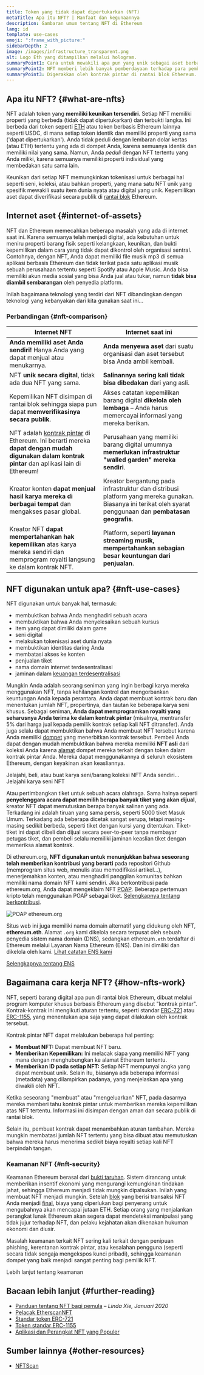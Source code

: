 ```yaml
---
title: Token yang tidak dapat dipertukarkan (NFT)
metaTitle: Apa itu NFT? | Manfaat dan kegunaannya
description: Gambaran umum tentang NFT di Ethereum
lang: id
template: use-cases
emoji: ":frame_with_picture:"
sidebarDepth: 2
image: /images/infrastructure_transparent.png
alt: Logo Eth yang ditampilkan melalui hologram.
summaryPoint1: Cara untuk mewakili apa pun yang unik sebagai aset berbasis Ethereum.
summaryPoint2: NFT memberi lebih banyak pemberdayaan terhadap para pembuat konten daripada sebelumnya.
summaryPoint3: Digerakkan oleh kontrak pintar di rantai blok Ethereum.
---
```


## Apa itu NFT? {#what-are-nfts}

NFT adalah token yang **memiliki keunikan tersendiri**. Setiap NFT memiliki properti yang berbeda (tidak dapat dipertukarkan) dan terbukti langka. Ini berbeda dari token seperti [ETH](/glossary/#ether) atau token berbasis Ethereum lainnya seperti USDC, di mana setiap token identik dan memiliki properti yang sama ('dapat dipertukarkan'). Anda tidak peduli dengan lembaran dolar kertas (atau ETH) tertentu yang ada di dompet Anda, karena semuanya identik dan memiliki nilai yang sama. Namun, Anda _peduli_ dengan NFT tertentu yang Anda miliki, karena semuanya memiliki properti individual yang membedakan satu sama lain.

Keunikan dari setiap NFT memungkinkan tokenisasi untuk berbagai hal seperti seni, koleksi, atau bahkan properti, yang mana satu NFT unik yang spesifik mewakili suatu item dunia nyata atau digital yang unik. Kepemilikan aset dapat diverifikasi secara publik di [rantai blok](/glossary/#blockchain) Ethereum.

<YouTube id="Xdkkux6OxfM" />

## Internet aset {#internet-of-assets}

NFT dan Ethereum memecahkan beberapa masalah yang ada di internet saat ini. Karena semuanya telah menjadi digital, ada kebutuhan untuk meniru properti barang fisik seperti kelangkaan, keunikan, dan bukti kepemilikan dalam cara yang tidak dapat dikontrol oleh organisasi sentral. Contohnya, dengan NFT, Anda dapat memiliki file musik mp3 di semua aplikasi berbasis Ethereum dan tidak terikat pada satu aplikasi musik sebuah perusahaan tertentu seperti Spotify atau Apple Music. Anda bisa memiliki akun media sosial yang bisa Anda jual atau tukar, namun **tidak bisa diambil sembarangan** oleh penyedia platform.

Inilah bagaimana teknologi yang terdiri dari NFT dibandingkan dengan teknologi yang kebanyakan dari kita gunakan saat ini...

### Perbandingan {#nft-comparison}

| Internet NFT                                                                                                                                                                | Internet saat ini                                                                                                                                            |
| --------------------------------------------------------------------------------------------------------------------------------------------------------------------------- | ------------------------------------------------------------------------------------------------------------------------------------------------------------ |
| **Anda memiliki aset Anda sendiri!** Hanya Anda yang dapat menjual atau menukarnya.                                                                                         | **Anda menyewa aset** dari suatu organisasi dan aset tersebut bisa Anda ambil kembali.                                                                       |
| NFT **unik secara digital**, tidak ada dua NFT yang sama.                                                                                                                   | **Salinannya sering kali tidak bisa dibedakan** dari yang asli.                                                                                              |
| Kepemilikan NFT disimpan di rantai blok sehingga siapa pun dapat **memverifikasinya secara publik**.                                                                        | Akses catatan kepemilikan barang digital **dikelola oleh lembaga** – Anda harus memercayai informasi yang mereka berikan.                                    |
| NFT adalah [kontrak pintar](/glossary/#smart-contract) di Ethereum. Ini berarti mereka **dapat dengan mudah digunakan dalam kontrak pintar** dan aplikasi lain di Ethereum! | Perusahaan yang memiliki barang digital umumnya **memerlukan infrastruktur "walled garden" mereka sendiri**.                                                 |
| Kreator konten **dapat menjual hasil karya mereka di berbagai tempat** dan mengakses pasar global.                                                                          | Kreator bergantung pada infrastruktur dan distribusi platform yang mereka gunakan. Biasanya ini terikat oleh syarat penggunaan dan **pembatasan geografis**. |
| Kreator NFT **dapat mempertahankan hak kepemilikan** atas karya mereka sendiri dan memprogram royalti langsung ke dalam kontrak NFT.                                        | Platform, seperti **layanan streaming musik, mempertahankan sebagian besar keuntungan dari penjualan**.                                                      |

## NFT digunakan untuk apa? {#nft-use-cases}

NFT digunakan untuk banyak hal, termasuk:

- membuktikan bahwa Anda menghadiri sebuah acara
- membuktikan bahwa Anda menyelesaikan sebuah kursus
- item yang dapat dimiliki dalam game
- seni digital
- melakukan tokenisasi aset dunia nyata
- membuktikan identitas daring Anda
- membatasi akses ke konten
- penjualan tiket
- nama domain internet terdesentralisasi
- jaminan dalam [keuangan terdesentralisasi](/glossary/#defi)

Mungkin Anda adalah seorang seniman yang ingin berbagi karya mereka menggunakan NFT, tanpa kehilangan kontrol dan mengorbankan keuntungan Anda kepada perantara. Anda dapat membuat kontrak baru dan menentukan jumlah NFT, propertinya, dan tautan ke beberapa karya seni khusus. Sebagai seniman, **Anda dapat memprogramkan royalti yang seharusnya Anda terima ke dalam kontrak pintar** (misalnya, mentransfer 5% dari harga jual kepada pemilik kontrak setiap kali NFT ditransfer). Anda juga selalu dapat membuktikan bahwa Anda membuat NFT tersebut karena Anda memiliki [dompet](/glossary/#wallet) yang menerbitkan kontrak tersebut. Pembeli Anda dapat dengan mudah membuktikan bahwa mereka memiliki **NFT asli** dari koleksi Anda karena [alamat](/glossary/#address) dompet mereka terkait dengan token dalam kontrak pintar Anda. Mereka dapat menggunakannya di seluruh ekosistem Ethereum, dengan keyakinan akan keasliannya.

<Alert variant="update" className="mt-8">
<AlertEmoji text=":eyes:"/>
<AlertContent className="justify-between flex-row items-center">
  <div>Jelajahi, beli, atau buat karya seni/barang koleksi NFT Anda sendiri...</div>
  <ButtonLink href="/dapps/?category=collectibles#explore">
    Jelajahi karya seni NFT
  </ButtonLink>
</AlertContent>
</Alert>

Atau pertimbangkan tiket untuk sebuah acara olahraga. Sama halnya seperti **penyelenggara acara dapat memilih berapa banyak tiket yang akan dijual**, kreator NFT dapat memutuskan berapa banyak salinan yang ada. Terkadang ini adalah tiruan yang sama persis, seperti 5000 tiket Masuk Umum. Terkadang ada beberapa dicetak sangat serupa, tetapi masing-masing sedikit berbeda, seperti tiket dengan kursi yang ditentukan. Tiket-tiket ini dapat dibeli dan dijual secara peer-to-peer tanpa membayar petugas tiket, dan pembeli selalu memiliki jaminan keaslian tiket dengan memeriksa alamat kontrak.

Di ethereum.org, **NFT digunakan untuk menunjukkan bahwa seseorang telah memberikan kontribusi yang berarti** pada repositori Github (memprogram situs web, menulis atau memodifikasi artikel...), menerjemahkan konten, atau menghadiri panggilan komunitas bahkan memiliki nama domain NFT kami sendiri. Jika berkontribusi pada ethereum.org, Anda dapat mengeklaim NFT [POAP](/glossary/#poap). Beberapa pertemuan kripto telah menggunakan POAP sebagai tiket. [Selengkapnya tentang berkontribusi](/contributing/#poap).

![POAP ethereum.org](./poap.png)

Situs web ini juga memiliki nama domain alternatif yang didukung oleh NFT, **ethereum.eth**. Alamat `.org` kami dikelola secara terpusat oleh sebuah penyedia sistem nama domain (DNS), sedangkan ethereum`.eth` terdaftar di Ethereum melalui Layanan Nama Ethereum (ENS). Dan ini dimiliki dan dikelola oleh kami. [Lihat catatan ENS kami](https://app.ens.domains/name/ethereum.eth)

[Selengkapnya tentang ENS](https://app.ens.domains)

<Divider />

## Bagaimana cara kerja NFT? {#how-nfts-work}

NFT, seperti barang digital apa pun di rantai blok Ethereum, dibuat melalui program komputer khusus berbasis Ethereum yang disebut "kontrak pintar". Kontrak-kontrak ini mengikuti aturan tertentu, seperti standar [ERC-721](/glossary/#erc-721) atau [ERC-1155](/glossary/#erc-1155), yang menentukan apa saja yang dapat dilakukan oleh kontrak tersebut.

Kontrak pintar NFT dapat melakukan beberapa hal penting:

- **Membuat NFT:** Dapat membuat NFT baru.
- **Memberikan Kepemilikan:** Ini melacak siapa yang memiliki NFT yang mana dengan menghubungkan ke alamat Ethereum tertentu.
- **Memberikan ID pada setiap NFT:** Setiap NFT mempunyai angka yang dapat membuat unik. Selain itu, biasanya ada beberapa informasi (metadata) yang dilampirkan padanya, yang menjelaskan apa yang diwakili oleh NFT.

Ketika seseorang "membuat" atau "mengeluarkan" NFT, pada dasarnya mereka memberi tahu kontrak pintar untuk memberikan mereka kepemilikan atas NFT tertentu. Informasi ini disimpan dengan aman dan secara publik di rantai blok.

Selain itu, pembuat kontrak dapat menambahkan aturan tambahan. Mereka mungkin membatasi jumlah NFT tertentu yang bisa dibuat atau memutuskan bahwa mereka harus menerima sedikit biaya royalti setiap kali NFT berpindah tangan.

### Keamanan NFT {#nft-security}

Keamanan Ethereum berasal dari [bukti taruhan](/glossary/#pos). Sistem dirancang untuk memberikan insentif ekonomi yang mengurangi kemungkinan tindakan jahat, sehingga Ethereum menjadi tidak mungkin dipalsukan. Inilah yang membuat NFT menjadi mungkin. Setelah [blok](/glossary/#block) yang berisi transaksi NFT Anda menjadi [final](/glossary/#finality), biaya yang diperlukan bagi penyerang untuk mengubahnya akan mencapai jutaan ETH. Setiap orang yang menjalankan perangkat lunak Ethereum akan segera dapat mendeteksi manipulasi yang tidak jujur terhadap NFT, dan pelaku kejahatan akan dikenakan hukuman ekonomi dan diusir.

Masalah keamanan terkait NFT sering kali terkait dengan penipuan phishing, kerentanan kontrak pintar, atau kesalahan pengguna (seperti secara tidak sengaja mengekspos kunci pribadi), sehingga keamanan dompet yang baik menjadi sangat penting bagi pemilik NFT.

<ButtonLink href="/security/">
  Lebih lanjut tentang keamanan
</ButtonLink>

## Bacaan lebih lanjut {#further-reading}

- [Panduan tentang NFT bagi pemula](https://linda.mirror.xyz/df649d61efb92c910464a4e74ae213c4cab150b9cbcc4b7fb6090fc77881a95d) – _Linda Xie, Januari 2020_
- [Pelacak EtherscanNFT](https://etherscan.io/nft-top-contracts)
- [Standar token ERC-721](/developers/docs/standards/tokens/erc-721/)
- [Token standar ERC-1155](/developers/docs/standards/tokens/erc-1155/)
- [Aplikasi dan Perangkat NFT yang Populer](https://www.ethereum-ecosystem.com/blockchains/ethereum/nfts)

## Sumber lainnya {#other-resources}

- [NFTScan](https://nftscan.com/)

<Divider />

<QuizWidget quizKey="nfts" />
